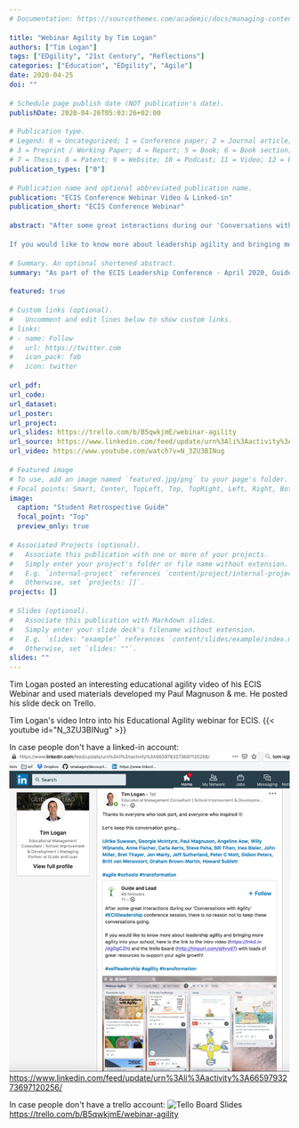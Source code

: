 ```yaml
---
# Documentation: https://sourcethemes.com/academic/docs/managing-content/

title: "Webinar Agility by Tim Logan"
authors: ["Tim Logan"]
tags: ["EDgility", "21st Century", "Reflections"]
categories: ["Education", "EDgility", "Agile"]
date: 2020-04-25
doi: ""

# Schedule page publish date (NOT publication's date).
publishDate: 2020-04-26T05:03:26+02:00

# Publication type.
# Legend: 0 = Uncategorized; 1 = Conference paper; 2 = Journal article;
# 3 = Preprint / Working Paper; 4 = Report; 5 = Book; 6 = Book section;
# 7 = Thesis; 8 = Patent; 9 = Website; 10 = Podcast; 11 = Video; 12 = Blog; 13 = Traditional Media; 14 = Social Media; 15 = Conference Webinar; 16 = Conference Presentation
publication_types: ["0"]

# Publication name and optional abbreviated publication name.
publication: "ECIS Conference Webinar Video & Linked-in"
publication_short: "ECIS Conference Webinar"

abstract: "After some great interactions during our 'Conversations with Agility' #ECISleadership conference session, there is no reason not to keep these conversations going.

If you would like to know more about leadership agility and bringing more agility into your school, here is the link to the intro video (https://lnkd.in/dgDgCZh) and the trello board (http://tinyurl.com/qltvvd7) with loads of great resources to support your agile growth!"

# Summary. An optional shortened abstract.
summary: "As part of the ECIS Leadership Conference - April 2020, Guide and Lead Managing Partner, Tim Logan gives an overview of the importance of agility in building schools as life-affirming 21st century organisations."

featured: true

# Custom links (optional).
#   Uncomment and edit lines below to show custom links.
# links:
# - name: Follow
#   url: https://twitter.com
#   icon_pack: fab
#   icon: twitter

url_pdf:
url_code:
url_dataset:
url_poster:
url_project:
url_slides: https://trello.com/b/B5qwkjmE/webinar-agility
url_source: https://www.linkedin.com/feed/update/urn%3Ali%3Aactivity%3A6659793273697120256/
url_video: https://www.youtube.com/watch?v=N_3ZU3BINug

# Featured image
# To use, add an image named `featured.jpg/png` to your page's folder.
# Focal points: Smart, Center, TopLeft, Top, TopRight, Left, Right, BottomLeft, Bottom, BottomRight.
image:
  caption: "Student Retrospective Guide"
  focal_point: "Top"
  preview_only: true

# Associated Projects (optional).
#   Associate this publication with one or more of your projects.
#   Simply enter your project's folder or file name without extension.
#   E.g. `internal-project` references `content/project/internal-project/index.md`.
#   Otherwise, set `projects: []`.
projects: []

# Slides (optional).
#   Associate this publication with Markdown slides.
#   Simply enter your slide deck's filename without extension.
#   E.g. `slides: "example"` references `content/slides/example/index.md`.
#   Otherwise, set `slides: ""`.
slides: ""
---
```

Tim Logan posted an interesting educational agility video of his ECIS Webinar and used materials developed my Paul Magnuson & me.  He posted his slide deck on Trello.

Tim Logan's video Intro into his Educational Agility webinar for ECIS.
{{< youtube id="N_3ZU3BINug" >}}

In case people don't have a linked-in account:
![Linked-in Post](tim_logan_ecis_webinar_linkedin.png)
https://www.linkedin.com/feed/update/urn%3Ali%3Aactivity%3A6659793273697120256/

In case people don't have a trello account:
![Tello Board Slides](tim_logan_agile_webinar_ecis_trello.png)
https://trello.com/b/B5qwkjmE/webinar-agility
